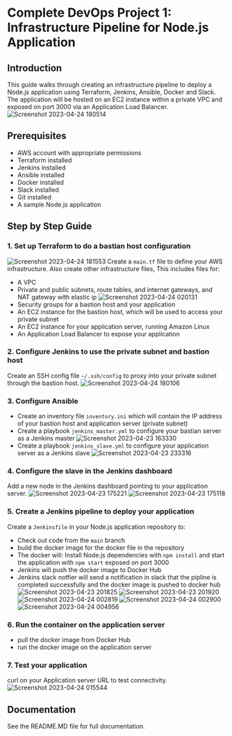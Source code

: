 # Complete DevOps Project 1: Infrastructure Pipeline for Node.js Application

## Introduction
This guide walks through creating an infrastructure pipeline to deploy a Node.js application using Terraform, Jenkins, Ansible, Docker and Slack. The application will be hosted on an EC2 instance within a private VPC and exposed on port 3000 via an Application Load Balancer.
![Screenshot 2023-04-24 180514](https://user-images.githubusercontent.com/110028481/234053493-c44823c2-c27e-4455-900c-0215f874409a.png)

## Prerequisites 
- AWS account with appropriate permissions
- Terraform installed
- Jenkins installed
- Ansible installed
- Docker installed
- Slack installed
- Git installed
- A sample Node.js application

## Step by Step Guide

### 1. Set up Terraform to do a bastian host configuration 
![Screenshot 2023-04-24 181553](https://user-images.githubusercontent.com/110028481/234056006-39307cbc-065f-4aae-a1ae-e34a60f7f4a3.png)
Create a `main.tf` file to define your AWS infrastructure. 
Also create other infrastructure files,
This includes files for:
- A VPC 
- Private and public subnets, route tables, and internet gateways, and NAT gateway with elastic ip
![Screenshot 2023-04-24 020131](https://user-images.githubusercontent.com/110028481/234050666-ae90832b-96b2-4eae-a271-097b214cafe6.png)
- Security groups for a bastion host and your application
- An EC2 instance for the bastion host, which will be used to access your private subnet
- An EC2 instance for your application server, running Amazon Linux 
- An Application Load Balancer to expose your application

### 2. Configure Jenkins to use the private subnet and bastion host
Create an SSH config file `~/.ssh/config` to proxy into your private subnet through the bastion host.
![Screenshot 2023-04-24 180106](https://user-images.githubusercontent.com/110028481/234052418-455b7c90-1174-4dfd-8d32-aa3336a96c4c.png)

### 3. Configure Ansible
- Create an inventory file `inventory.ini` which will contain the IP address of your bastion host and application server (private subnet)
- Create a playbook `jenkins_master.yml` to configure your bastian server as a Jenkins master
![Screenshot 2023-04-23 163330](https://user-images.githubusercontent.com/110028481/234049480-38338ade-a4d2-4c23-82b0-6b93a9d3d5e4.png)
- Create a playbook `jenkins_slave.yml` to configure your application server as a Jenkins slave
![Screenshot 2023-04-23 233316](https://user-images.githubusercontent.com/110028481/234049972-8309128a-74c4-44e3-b789-0b9c5c442cfc.png)

### 4. Configure the slave in the Jenkins dashboard
Add a new node in the Jenkins dashboard pointing to your application server.
![Screenshot 2023-04-23 175221](https://user-images.githubusercontent.com/110028481/234049779-a2ef75f0-a57c-46fe-9368-187bc74673b2.png)
![Screenshot 2023-04-23 175118](https://user-images.githubusercontent.com/110028481/234049741-022d75e9-290b-4c3d-9f00-da748c189771.png)

### 5. Create a Jenkins pipeline to deploy your application
Create a `Jenkinsfile` in your Node.js application repository to:
- Check out code from the `main` branch
- build the docker image for the docker file in the repository
- The docker will: Install Node.js dependencies with `npm install` and start the application with `npm start` exposed on port 3000
- Jenkins will push the docker image to Docker Hub
- Jenkins slack notfier will send a notification in slack that the pipline is completed successfully and the docker image is pushed to docker hub
![Screenshot 2023-04-23 201825](https://user-images.githubusercontent.com/110028481/234050038-a87a129c-d7f3-4ae5-88af-dd02c3a4fb1b.png)
![Screenshot 2023-04-23 201920](https://user-images.githubusercontent.com/110028481/234050056-423a5818-c607-4323-8d25-6b7c42719fba.png)
![Screenshot 2023-04-24 002819](https://user-images.githubusercontent.com/110028481/234050108-d446c7da-85af-46ad-8650-29106a5da9c1.png)
![Screenshot 2023-04-24 002900](https://user-images.githubusercontent.com/110028481/234050141-93a87dd8-1afb-4105-bfd3-9b06737802e4.png)
![Screenshot 2023-04-24 004956](https://user-images.githubusercontent.com/110028481/234050452-bc08cb9c-4c0e-47b8-8457-c8e9f1784b68.png)

### 6. Run the container on the application server
- pull the docker image from Docker Hub
- run the docker image on the application server

### 7. Test your application
curl on your Application server URL to test connectivity.
![Screenshot 2023-04-24 015544](https://user-images.githubusercontent.com/110028481/234050580-1d212ef8-93db-4020-a0e9-995420915a61.png)

## Documentation
See the README.MD file for full documentation.
